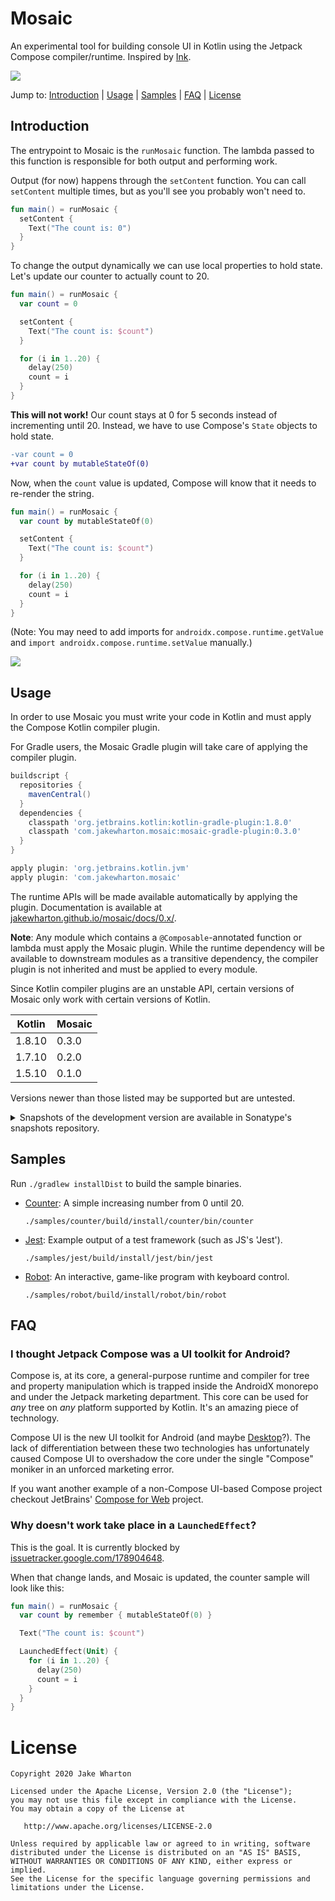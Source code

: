 # Mosaic

An experimental tool for building console UI in Kotlin using the Jetpack Compose compiler/runtime.
Inspired by [Ink](https://github.com/vadimdemedes/ink).

<img src="samples/jest/demo.gif">

Jump to:
[Introduction](#Introduction) |
[Usage](#Usage) |
[Samples](#Samples) |
[FAQ](#FAQ) |
[License](#License)


## Introduction

The entrypoint to Mosaic is the `runMosaic` function.
The lambda passed to this function is responsible for both output and performing work.

Output (for now) happens through the `setContent` function.
You can call `setContent` multiple times, but as you'll see you probably won't need to.

```kotlin
fun main() = runMosaic {
  setContent {
    Text("The count is: 0")
  }
}
```

To change the output dynamically we can use local properties to hold state.
Let's update our counter to actually count to 20.

```kotlin
fun main() = runMosaic {
  var count = 0

  setContent {
    Text("The count is: $count")
  }

  for (i in 1..20) {
    delay(250)
    count = i
  }
}
```

**This will not work!** Our count stays at 0 for 5 seconds instead of incrementing until 20.
Instead, we have to use Compose's `State` objects to hold state.

```diff
-var count = 0
+var count by mutableStateOf(0)
```

Now, when the `count` value is updated, Compose will know that it needs to re-render the string.

```kotlin
fun main() = runMosaic {
  var count by mutableStateOf(0)

  setContent {
    Text("The count is: $count")
  }

  for (i in 1..20) {
    delay(250)
    count = i
  }
}
```

(Note: You may need to add imports for `androidx.compose.runtime.getValue` and `import androidx.compose.runtime.setValue` manually.)

<img src="samples/counter/demo.gif">


## Usage

In order to use Mosaic you must write your code in Kotlin and must apply the Compose Kotlin
compiler plugin.

For Gradle users, the Mosaic Gradle plugin will take care of applying the compiler plugin.

```groovy
buildscript {
  repositories {
    mavenCentral()
  }
  dependencies {
    classpath 'org.jetbrains.kotlin:kotlin-gradle-plugin:1.8.0'
    classpath 'com.jakewharton.mosaic:mosaic-gradle-plugin:0.3.0'
  }
}

apply plugin: 'org.jetbrains.kotlin.jvm'
apply plugin: 'com.jakewharton.mosaic'
```

The runtime APIs will be made available automatically by applying the plugin.
Documentation is available at [jakewharton.github.io/mosaic/docs/0.x/](https://jakewharton.github.io/mosaic/docs/0.x/).

**Note**: Any module which contains a `@Composable`-annotated function or lambda must apply the
Mosaic plugin. While the runtime dependency will be available to downstream modules as a
transitive dependency, the compiler plugin is not inherited and must be applied to every module.

Since Kotlin compiler plugins are an unstable API, certain versions of Mosaic only work with
certain versions of Kotlin.

| Kotlin | Mosaic             |
|--------|--------------------|
| 1.8.10 | 0.3.0              |
| 1.7.10 | 0.2.0              |
| 1.5.10 | 0.1.0              |

Versions newer than those listed may be supported but are untested.

<details>
<summary>Snapshots of the development version are available in Sonatype's snapshots repository.</summary>
<p>

```groovy
buildscript {
  repository {
    mavenCentral()
    maven {
      url 'https://oss.sonatype.org/content/repositories/snapshots/'
    }
  }
  dependencies {
    classpath 'org.jetbrains.kotlin:kotlin-gradle-plugin:1.8.0'
    classpath 'com.jakewharton.mosaic:mosaic-gradle-plugin:0.4.0-SNAPSHOT'
  }
}

apply plugin: 'org.jetbrains.kotlin.jvm'
apply plugin: 'com.jakewharton.mosaic'
```

Snapshot documentation is available at [jakewharton.github.io/mosaic/docs/latest/](https://jakewharton.github.io/mosaic/docs/latest/).

</p>
</details>


## Samples

Run `./gradlew installDist` to build the sample binaries.

 * [Counter](samples/counter): A simple increasing number from 0 until 20.

   `./samples/counter/build/install/counter/bin/counter`

 * [Jest](samples/jest): Example output of a test framework (such as JS's 'Jest').

   `./samples/jest/build/install/jest/bin/jest`

 * [Robot](samples/robot): An interactive, game-like program with keyboard control.

   `./samples/robot/build/install/robot/bin/robot`


## FAQ

### I thought Jetpack Compose was a UI toolkit for Android?

Compose is, at its core, a general-purpose runtime and compiler for tree and property manipulation
which is trapped inside the AndroidX monorepo and under the Jetpack marketing department. This
core can be used for _any_ tree on _any_ platform supported by Kotlin. It's an amazing piece of
technology.

Compose UI is the new UI toolkit for Android (and maybe [Desktop](https://www.jetbrains.com/lp/compose/)?).
The lack of differentiation between these two technologies has unfortunately caused Compose UI to
overshadow the core under the single "Compose" moniker in an unforced marketing error.

If you want another example of a non-Compose UI-based Compose project checkout JetBrains' [Compose for Web](https://blog.jetbrains.com/kotlin/2021/05/technology-preview-jetpack-compose-for-web/) project.

### Why doesn't work take place in a `LaunchedEffect`?

This is the goal. It is currently blocked by [issuetracker.google.com/178904648](https://issuetracker.google.com/178904648).

When that change lands, and Mosaic is updated, the counter sample will look like this:
```kotlin
fun main() = runMosaic {
  var count by remember { mutableStateOf(0) }

  Text("The count is: $count")

  LaunchedEffect(Unit) {
    for (i in 1..20) {
      delay(250)
      count = i
    }
  }
}
```


# License

    Copyright 2020 Jake Wharton

    Licensed under the Apache License, Version 2.0 (the "License");
    you may not use this file except in compliance with the License.
    You may obtain a copy of the License at

       http://www.apache.org/licenses/LICENSE-2.0

    Unless required by applicable law or agreed to in writing, software
    distributed under the License is distributed on an "AS IS" BASIS,
    WITHOUT WARRANTIES OR CONDITIONS OF ANY KIND, either express or implied.
    See the License for the specific language governing permissions and
    limitations under the License.
